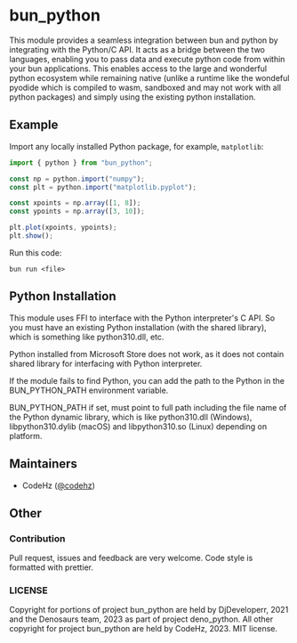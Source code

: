 # bun_python

This module provides a seamless integration between bun and python by integrating with the Python/C API. It acts as a bridge between the two languages, enabling you to pass data and execute python code from within your bun applications. This enables access to the large and wonderful python ecosystem while remaining native (unlike a runtime like the wondeful pyodide which is compiled to wasm, sandboxed and may not work with all python packages) and simply using the existing python installation.

## Example

Import any locally installed Python package, for example, `matplotlib`:

```ts
import { python } from "bun_python";

const np = python.import("numpy");
const plt = python.import("matplotlib.pyplot");

const xpoints = np.array([1, 8]);
const ypoints = np.array([3, 10]);

plt.plot(xpoints, ypoints);
plt.show();
```

Run this code:

```shell
bun run <file>
```

## Python Installation

This module uses FFI to interface with the Python interpreter's C API. So you must have an existing Python installation (with the shared library), which is something like python310.dll, etc.

Python installed from Microsoft Store does not work, as it does not contain shared library for interfacing with Python interpreter.

If the module fails to find Python, you can add the path to the Python in the BUN_PYTHON_PATH environment variable.

BUN_PYTHON_PATH if set, must point to full path including the file name of the Python dynamic library, which is like python310.dll (Windows), libpython310.dylib (macOS) and libpython310.so (Linux) depending on platform.

## Maintainers

* CodeHz ([@codehz](https://github.com/codehz))

## Other

### Contribution
Pull request, issues and feedback are very welcome. Code style is formatted with prettier.

### LICENSE
Copyright for portions of project bun_python are held by DjDeveloperr, 2021 and the Denosaurs team, 2023 as part of project deno_python. All other copyright for project bun_python are held by CodeHz, 2023. MIT license.